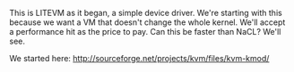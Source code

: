 This is LITEVM as it began, a simple device driver. We're starting with this because we want
a VM that doesn't change the whole kernel. We'll accept a performance hit as the price to
pay. Can this be faster than NaCL? We'll see.

We started here:  http://sourceforge.net/projects/kvm/files/kvm-kmod/

